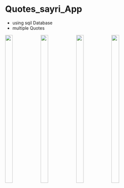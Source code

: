 # Quotes_sayri_App

- using sqil Database 
- multiple Quotes

<p float="center"> 
<img src="https://user-images.githubusercontent.com/101552010/192108185-c18bad74-bcbe-4d65-8bad-812e610f9a7a.png" width=22% height=35%>
<img src="https://user-images.githubusercontent.com/101552010/192108181-e94bec28-79da-432a-9e5b-d5da5636879c.png" width=22% height=35%>
<img src="https://user-images.githubusercontent.com/101552010/192108186-34b40f84-fe1b-4bdf-aaf0-1e7e0f88b026.png" width=22% height=35%>
<img src="https://user-images.githubusercontent.com/101552010/192108187-2979182c-b814-4466-a719-3c5f585eb5da.png" width=22% height=35%>
</p> 

